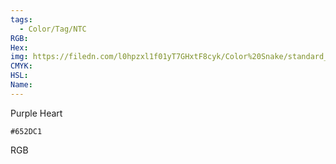 ```yaml
---
tags:
  - Color/Tag/NTC
RGB:
Hex:
img: https://filedn.com/l0hpzxl1f01yT7GHxtF8cyk/Color%20Snake/standard_csv_to_svg/%23/652DC1.svg
CMYK:
HSL:
Name:
---
```

Purple Heart
```palette
#652DC1
```
RGB
